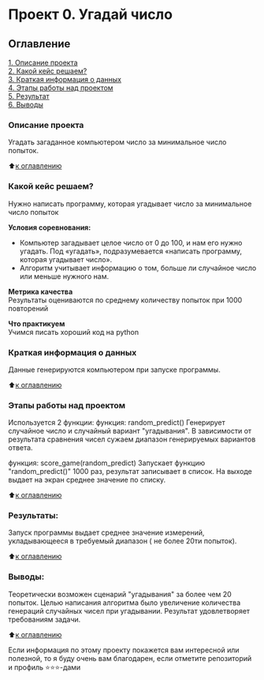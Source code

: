 # Проект 0. Угадай число

## Оглавление  
[1. Описание проекта](.README.md#Описание-проекта)  
[2. Какой кейс решаем?](.README.md#Какой-кейс-решаем)  
[3. Краткая информация о данных](.README.md#Краткая-информация-о-данных)  
[4. Этапы работы над проектом](.README.md#Этапы-работы-над-проектом)  
[5. Результат](.README.md#Результат)    
[6. Выводы](.README.md#Выводы) 

### Описание проекта    
Угадать загаданное компьютером число за минимальное число попыток.

:arrow_up:[к оглавлению](_)


### Какой кейс решаем?    
Нужно написать программу, которая угадывает число за минимальное число попыток

**Условия соревнования:**  
- Компьютер загадывает целое число от 0 до 100, и нам его нужно угадать. Под «угадать», подразумевается «написать программу, которая угадывает число».
- Алгоритм учитывает информацию о том, больше ли случайное число или меньше нужного нам.

**Метрика качества**     
Результаты оцениваются по среднему количеству попыток при 1000 повторений

**Что практикуем**     
Учимся писать хороший код на python


### Краткая информация о данных
Данные генерируются компьютером при запуске программы. 
  
:arrow_up:[к оглавлению](.README.md#Оглавление)


### Этапы работы над проектом  
Используется 2 функции:
функция: random_predict()
Генерирует случайное число и случайный вариант "угадывания". В зависимости от результата сравнения чисел сужаем диапазон генерируемых вариантов ответа.

функция: score_game(random_predict)
Запускает функцию "random_predict()" 1000 раз, результат записывает в список. На выходе выдает на экран среднее значение по списку.

:arrow_up:[к оглавлению](.README.md#Оглавление)


### Результаты:  
Запуск программы выдает среднее значение измерений, укладывающееся в требуемый диапазон ( не более 20ти попыток). 

:arrow_up:[к оглавлению](.README.md#Оглавление)


### Выводы:  
Теоретически возможен сценарий "угадывания" за более чем 20 попыток. Целью написания алгоритма было увеличение количества генераций случайных чисел при угадывании. Результат удовлетворяет требованиям задачи. 

:arrow_up:[к оглавлению](.README.md#Оглавление)


Если информация по этому проекту покажется вам интересной или полезной, то я буду очень вам благодарен, если отметите репозиторий и профиль ⭐️⭐️⭐️-дами
